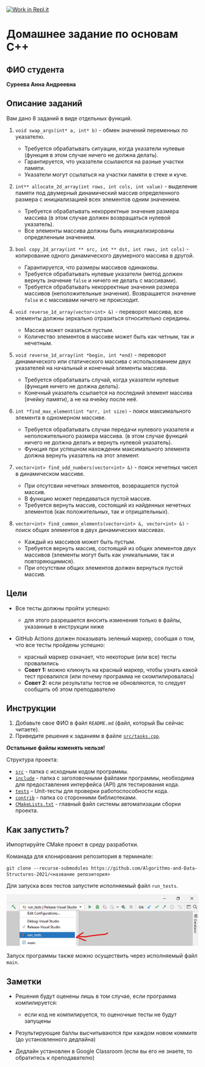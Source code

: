 [![Work in Repl.it](https://classroom.github.com/assets/work-in-replit-14baed9a392b3a25080506f3b7b6d57f295ec2978f6f33ec97e36a161684cbe9.svg)](https://classroom.github.com/online_ide?assignment_repo_id=4267718&assignment_repo_type=AssignmentRepo)
# Домашнее задание по основам C++

## ФИО студента
**Суреева Анна Андреевна**

## Описание заданий

Вам дано 8 заданий в виде отдельных функций.

1. `void swap_args(int* a, int* b)` - обмен значений переменных по указателю.
   
   - Требуется обрабатывать ситуации, когда указатели нулевые 
     (функция в этом случае ничего не должна делать).
   - Гарантируется, что указатели ссылаются на разные участки памяти.
   - Указатели могут ссылаться на участки памяти в стеке и куче.
    

2. `int** allocate_2d_array(int rows, int cols, int value)` - выделение памяти под двумерный динамический массив определенного 
   размера с инициализацией всех элементов одним значением.
   
   - Требуется обрабатывать некорректные значения размера массива 
     (в этом случае должен возвращаться нулевой указатель).
   - Все элементы массива должны быть инициализированы определенным значением.
    

3. `bool copy_2d_array(int ** src, int ** dst, int rows, int cols)` - копирование одного динамического двумерного массива в другой.
   
    - Гарантируется, что размеры массивов одинаковы.
    - Требуется обрабатывать нулевые указатели (метод должен вернуть значение `false` и ничего не делать с массивами).
    - Требуется обрабатывать некорректные значения размера массивов (неположительные значения). 
      Возвращается значение `false` и с массивами ничего не происходит.
      
4. `void reverse_1d_array(vector<int> &)` - переворот массива, все элементы должны зеркально отразиться относительно середины.
   
   - Массив может оказаться пустым.
   - Количество элементов в массиве может быть как четным, так и нечетным.
   

5. `void reverse_1d_array(int *begin, int *end)` - переворот динамического или статического массива 
   с использованием двух указателей на начальный и конечный элементы массива.
   
   - Требуется обрабатывать случай, когда указатели нулевые (функция ничего не должна делать).
   - Конечный указатель ссылается на последний элемент массива (ячейку памяти), а не на ячейку после неё.
   

6. `int *find_max_element(int *arr, int size)` - поиск максимального элемента в одномерном массиве.
   
   - Требуется обрабатывать случаи передачи нулевого указателя и неположительного размера массива.
     (в этом случае функций ничего не должна делать и вернуть нулевой указатель).
   - Функция при успешном нахождении максимального элемента должна вернуть указатель на этот элемент.


7. `vector<int> find_odd_numbers(vector<int> &)` - поиск нечетных чисел в динамическом массиве.

   - При отсутсвии нечетных элементов, возвращается пустой массив.
   - В функцию может передаваться пустой массив.
   - Требуется вернуть массив, состоящий из найденных нечетных элементов (как положительных, так и отрицательных).
   

8. `vector<int> find_common_elements(vector<int> &, vector<int> &)` - поиск общих элементов в двух динамических массивах.

   - Каждый из массивов может быть пустым.
   - Требуется вернуть массив, состоящий из общих элементов двух массивов (элементы могут быть как уникальными, так и повторяющимися).
   - При отсутствии общих элементов должен вернуться пустой массив. 

## Цели

- Все тесты должны пройти успешно:
   - для этого разрешается вносить изменения только в файлы, указанные в инструкции ниже
  
- GitHub Actions должен показывать зеленый маркер, сообщая о том, что все тесты пройдены успешно:
   - красный маркер означает, что некоторые (или все) тесты провалились
   - **Совет 1:** можно кликнуть на красный маркер, чтобы узнать какой тест провалился (или почему программа не скомпилировалась)
   - **Совет 2:** если результаты тестов не обновляются, то следует сообщить об этом преподавателю

## Инструкции

1. Добавьте свое ФИО в файл `README.md` (файл, который Вы сейчас читаете).
2. Приведите решения к заданиям в файле [`src/tasks.cpp`](src/tasks.cpp).

**Остальные файлы изменять нельзя!**

Структура проекта:
- [`src`](src) - папка с исходным кодом программы.
- [`include`](include) - папка с заголовочными файлами программы, необходима для предоставления интерфейса (API) для тестирования кода.
- [`tests`](tests) - Unit-тесты для проверки работоспособности кода.
- [`contrib`](contrib) - папка со сторонними библиотеками.
- [`CMakeLists.txt`](CMakeLists.txt) - главный файл системы автоматизации сборки проекта.

## Как запустить?

Импортируйте CMake проект в среду разработки.

Команада для клонирования репозитория в терминале:
```shell
git clone --recurse-submodules https://github.com/Algorithms-and-Data-Structures-2021/<название репозитория>
```

Для запуска всех тестов запустите исполняемый файл `run_tests`.

![Запуск всех тестов](assets/how-to-run-all-tests.png)

Запуск программы также можно осуществить через исполняемый файл `main`.


## Заметки
- Решения будут оценены лишь в том случае, если программа компилируется:
   - если код не компилируется, то оценочные тесты не будут запущены
   
- Результирующие баллы высчитываются при каждом новом коммите (до установленного дедлайна)
- Дедлайн установлен в Google Classroom (если вы его не знаете, то обратитесь к преподавателю)
